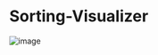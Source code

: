 # Sorting-Visualizer
![image](https://user-images.githubusercontent.com/87236576/210802754-96421b66-e174-4e9d-a792-3645298fdba0.png)
